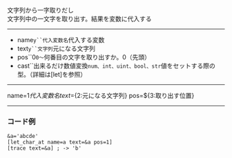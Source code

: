 文字列から一字取りだし  
文字列中の一文字を取り出す。結果を変数に代入する

***
- name`y``代入変数名`代入する変数
- text`y``文字列`元になる文字列
- pos``0`0〜`何番目の文字を取り出すか。0（先頭）
- cast``出来るだけ数値変換`num、int、uint、bool、str`値をセットする際の型。（詳細は[let]を参照）

***
name=${1{{代入変数名}}} text=${2:元になる文字列} pos=${3:取り出す位置}

***
### コード例
~~~skynovel
&a='abcde'
[let_char_at name=a text=&a pos=1]
[trace text=&a] ; -> 'b'
~~~
